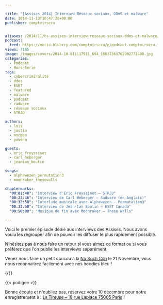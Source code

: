 ```yaml
---

title: "[Assises 2014] Interview Réseaux sociaux, DDoS et malware"
date: 2014-11-13T10:47:28+00:00
publisher: comptoirsecu


aliases: /2014/11/hs-assises-interview-reseaux-sociaux-ddos-et-malware/
podcast:
  feed: https://media.blubrry.com/comptoirsecu/p/podcast.comptoirsecu.fr/CSEC.HS04.2014-11-13.INTERVIEWS_ASSISES.mp3
views: 7165
image: /images/covers/2014-10-811117911_694_16637363762902772498.jpg
categories:
  - Podcast
  - Hors-Serie
tags:
  - cybercriminalité
  - ddos
  - ESET
  - featured
  - malware
  - podcast
  - radware
  - réseaux sociaux
  - STRJD

authors:
  - lois
  - justin
  - morgan
  - youenn

guests:
  - eric_freyssinet
  - carl_heberger
  - jeanian_boutin

songs:
  - alphawezen_permutation3
  - moonraker_thesewalls

chaptermarks:
  "00:01:48": "Interview d'Eric Freyssinet – STRJD"
  "00:23:46": "Interview de Carl Heberger – Radware (en Anglais)"
  "00:32:58": "Interlude musicale avec Alphawezen – Permutation3"
  "00:33:50": "Interview de Jean-Ian Boutin – ESET Canada"
  "00:50:00": "Musique de fin avec Moonraker – These Walls"

---
```


Voici le premier épisode dédié aux interviews des Assises. Nous avons voulu les regrouper afin de pouvoir les diffuser le plus rapidement possible.

N’hésitez pas à nous faire un retour si vous aimez ce format ou si vous préférez que l'on publie les interviews séparément.

Venez nous faire un petit coucou à la [No Such Con](http://www.google.fr/url?sa=t&rct=j&q=&esrc=s&source=web&cd=1&cad=rja&uact=8&ved=0CCMQFjAA&url=http%3A%2F%2Fwww.nosuchcon.org%2F&ei=cG9kVKOJK9DnoATmnoC4Ag&usg=AFQjCNFlM3ZTdCBBGccydErpc_1EjT2S_Q&bvm=bv.79400599,d.cGU) le 21 Novembre, vous nous reconnaitrez facilement avec nos hoodies bleu !

{{<chaptermarks>}}

{{< podigee >}}


Bonne écoute et n'oubliez pas, réservez votre 10 décembre pour notre enregistrement à : [La Tireuse – 18 rue Laplace 75005 Paris](http://latireuse.fr/) !
